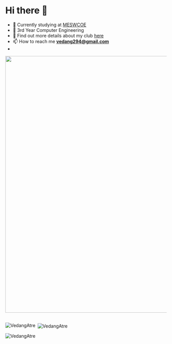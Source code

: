 # Hi there 👋

- 🔭 Currently studying at [MESWCOE](https://mescoe.mespune.org/)
- 🌱 3rd Year Computer Engineering
- 👯 Find out more details about my club [here](https://github.com/Avinya-co)
- 📫 How to reach me **vedang294@gmail.com**
- 
<img src="https://user-images.githubusercontent.com/74038190/229223263-cf2e4b07-2615-4f87-9c38-e37600f8381a.gif" width="800">
<br><br>


<p><img align="left" src="https://github-readme-stats.vercel.app/api/top-langs?username=vedang29&show_icons=true&locale=en&layout=compact" alt="VedangAtre" /></p>

<p>&nbsp;<img align="center" src="https://github-readme-stats.vercel.app/api?username=vedang29&show_icons=true&locale=en" alt="VedangAtre" /></p>

<p><img align="center" src="https://github-readme-streak-stats.herokuapp.com/?user=vedang29&" alt="VedangAtre" /></p>
